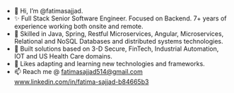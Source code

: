 
- 👋 Hi, I’m @fatimasajjad.
- ✨ Full Stack Senior Software Engineer. Focused on Backend. 7+ years of experience working both onsite and remote.
- 🌱 Skilled in Java, Spring, Restful Microservices, Angular, Microservices, Relational and NoSQL Databases and distributed systems technologies.
- 👀 Built solutions based on 3-D Secure, FinTech, Industrial Automation, IOT and US Health Care domains.
- 💞️ Likes adapting and learning new technologies and frameworks.
- 📫 Reach me @
      fatimasajjad514@gmail.com  
      www.linkedin.com/in/fatima-sajjad-b84665b3

